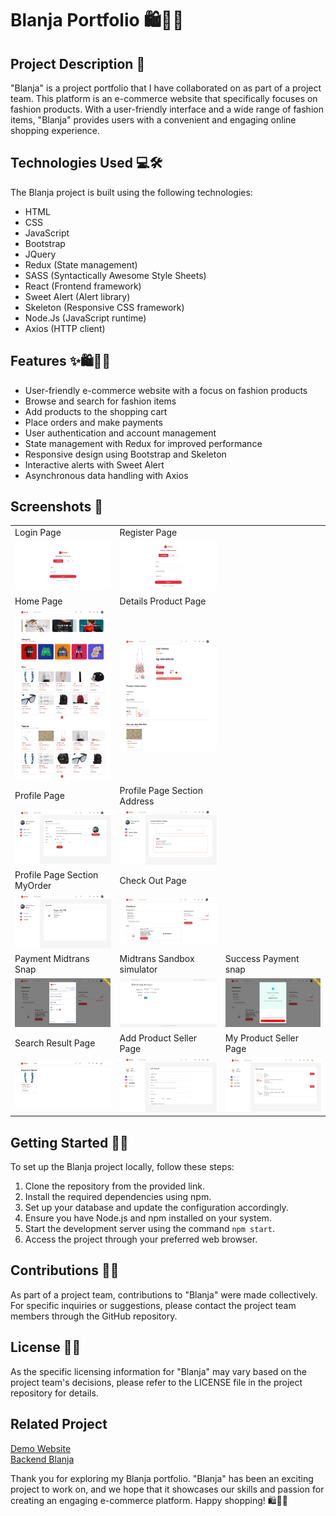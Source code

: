 # Blanja Portfolio 🛍️👗👠

## Project Description 🚀

"Blanja" is a project portfolio that I have collaborated on as part of a project team. This platform is an e-commerce website that specifically focuses on fashion products. With a user-friendly interface and a wide range of fashion items, "Blanja" provides users with a convenient and engaging online shopping experience.

## Technologies Used 💻🛠️

The Blanja project is built using the following technologies:

- HTML
- CSS
- JavaScript
- Bootstrap
- JQuery
- Redux (State management)
- SASS (Syntactically Awesome Style Sheets)
- React (Frontend framework)
- Sweet Alert (Alert library)
- Skeleton (Responsive CSS framework)
- Node.Js (JavaScript runtime)
- Axios (HTTP client)

## Features ✨🛍️👕👖

- User-friendly e-commerce website with a focus on fashion products
- Browse and search for fashion items
- Add products to the shopping cart
- Place orders and make payments
- User authentication and account management
- State management with Redux for improved performance
- Responsive design using Bootstrap and Skeleton
- Interactive alerts with Sweet Alert
- Asynchronous data handling with Axios

## Screenshots 📸

<table>
  <tr>
    <td>Login Page</td>
    <td>Register Page </td>
  </tr>
   <tr>
    <td><img width="350px" src="/documentation/login.png" border="0" alt="Login" /></td>
    <td> <img width="350px" src="./documentation/register.png" border="0"  alt="Register" /></td>
  </tr>
  <tr>
    <td>Home Page</td>
    <td>Details Product Page</td>
  </tr>
  <tr>
    <td><img width="350px" src="/documentation/home.png" border="0" alt="Home" /></td>
    <td> <img width="350px" src="./documentation/details.png" border="0"  alt="Details" /></td>
  </tr>
  <tr>
    <td>Profile Page</td>
    <td>Profile Page Section Address</td>
  </tr>
  <tr>
    <td> <img width="350px" src="./documentation/profile.png" border="0"  alt="Profile" /></td>
    <td><img width="350px" src="/documentation/profile_section_address.png" border="0" alt="address" /></td>
  </tr>
   <tr>
    <td>Profile Page Section MyOrder</td>
    <td>Check Out Page</td>
  </tr>
  <tr>
    <td><img width="350px" src="/documentation/myorder.png" border="0" alt="myorder" /></td>
    <td> <img width="350px" src="./documentation/checkout.png" border="0"  alt="checkout" /></td>
  </tr>
  <tr>
    <td>Payment Midtrans Snap</td>
    <td>Midtrans Sandbox simulator</td>
    <td>Success Payment snap</td>
  </tr>
  <tr>
    <td><img width="350px" src="/documentation/payment.png" border="0" alt="myorder" /></td>
    <td> <img width="350px" src="./documentation/payment2.png" border="0"  alt="checkout" /></td>
    <td> <img width="350px" src="./documentation/payment3.png" border="0"  alt="payment" /></td>
  </tr>
     <tr>
    <td>Search Result Page</td>
    <td>Add Product Seller Page</td>
    <td>My Product Seller Page</td>
  </tr>
  <tr>
    <td><img width="350px" src="/documentation/search.png" border="0" alt="search" /></td>
    <td> <img width="350px" src="./documentation/seller_add_product.png" border="0"  alt="addProduct" /></td>
    <td> <img width="350px" src="./documentation/seller_my_product.png" border="0"  alt="MyProduct" /></td>
  </tr>

</table>

## Getting Started 🏁🚀

To set up the Blanja project locally, follow these steps:

1. Clone the repository from the provided link.
2. Install the required dependencies using npm.
3. Set up your database and update the configuration accordingly.
4. Ensure you have Node.js and npm installed on your system.
5. Start the development server using the command `npm start`.
6. Access the project through your preferred web browser.

## Contributions 🤝🌟

As part of a project team, contributions to "Blanja" were made collectively. For specific inquiries or suggestions, please contact the project team members through the GitHub repository.

## License 📜📝

As the specific licensing information for "Blanja" may vary based on the project team's decisions, please refer to the LICENSE file in the project repository for details.

## Related Project

[Demo Website](https://blanja-web.vercel.app) <br/>
[Backend Blanja](https://github.com/nluthfis/blanja-be)

Thank you for exploring my Blanja portfolio. "Blanja" has been an exciting project to work on, and we hope that it showcases our skills and passion for creating an engaging e-commerce platform. Happy shopping! 🛍️👠👗
